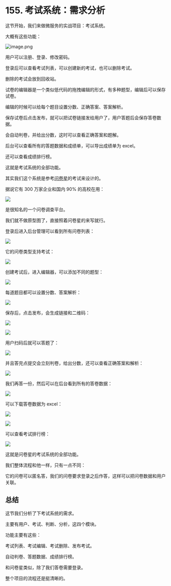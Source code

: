 # 155. 考试系统：需求分析

这节开始，我们来做微服务的实战项目：考试系统。

大概有这些功能：

![image.png](./images/8543e871a1871851d09d111e34fb9e4f.webp )

用户可以注册、登录、修改密码。

登录后可以查看考试列表，可以创建新的考试，也可以删除考试。

删除的考试会放到回收站。

试卷的编辑器是一个类似低代码的拖拽编辑的形式，有多种题型，编辑后可以保存试卷。

编辑的时候可以给每个题目设置分数、正确答案、答案解析。

保存试卷后点击发布，就可以把试卷链接发给用户了，用户答题后会保存答卷数据。

会自动判卷，并给出分数，这时可以查看正确答案和题解。

后台可以查看所有的答题数据和成绩单，可以导出成绩单为 excel。

还可以查看成绩排行榜。

这就是考试系统的全部功能。

其实我们这个系统是参考[问卷星](https://www.wjx.cn/)的考试来设计的。

据说它有 300 万家企业和国内 90% 的高校在用：

![](./images/6034ab0141c5cac1004967f382f5e5b8.webp )

是很知名的一个问卷调查平台。

我们就不做原型图了，直接照着问卷星的来写就行。

登录后进入后台管理可以看到所有问卷列表：

![](./images/64cce92c0a81e0960b84f34ff86c9d6b.webp )

它的问卷类型支持考试：

![](./images/9bc94fa75e089e81f9b30da6437d16cf.webp )

创建考试后，进入编辑器，可以添加不同的题型：

![](./images/ed1b80dbfb1870b08f62edefe04074ad.gif )

每道题目都可以设置分数、答案解析：

![](./images/3ca906fad94aa08fd979403ebc13c35d.webp )

保存后，点击发布，会生成链接和二维码：


![](./images/2c9bb9dd2fdff2e611bd83bcbaedeaba.webp )

![](./images/0cd776b292842eec695a49eb89e153a7.webp )

用户扫码后就可以答题了：

![](./images/b3174263375bc3e11dbd19a10b16a81b.webp )

并且答完点提交会立刻判卷，给出分数，还可以查看正确答案和解析：

![](./images/1b92f412ed6e80210bc2da259240b827.webp )

我们再答一份，然后可以在后台看到所有的答卷数据：

![](./images/e2f2269fc1f4b1c373bd1d3bebc8d261.webp )

可以下载答卷数据为 excel：

![](./images/c0a9c8387c3031943de0bf11ed2e41ce.webp )

![](./images/5daf2bc75ff8660f71196956149a8318.webp )

可以查看考试排行榜：

![](./images/cd247dc4e396f89fd7d98839c0ee0c4c.webp )

这就是问卷星的考试系统的全部功能。

我们整体流程和他一样，只有一点不同：

它的问卷可以匿名答，我们的问卷要求登录之后作答，这样可以把问卷数据和用户关联。

## 总结

这节我们分析了下考试系统的需求。

主要有用户、考试、判断、分析，这四个模块。

功能主要有这些：

考试列表、考试编辑、考试删除、发布考试。

自动判卷、答题数据、成绩排行榜。

和问卷星类似，除了我们答卷需要登录。

整个项目的流程还是挺清晰的。
